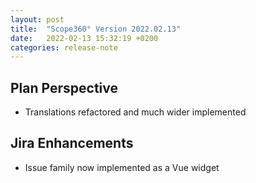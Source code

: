 ```yaml
---
layout: post
title:  "Scope360° Version 2022.02.13"
date:   2022-02-13 15:32:19 +0200
categories: release-note
---
```

## Plan Perspective

- Translations refactored and much wider implemented

## Jira Enhancements

- Issue family now implemented as a Vue widget

